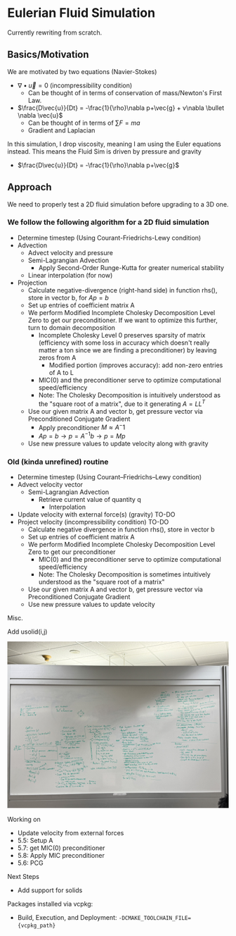 # Eulerian Fluid Simulation

Currently rewriting from scratch.

## Basics/Motivation

We are motivated by two equations (Navier-Stokes)

- $\nabla \bullet \vec{u}=0$ (incompressibility condition)
  - Can be thought of in terms of conservation of mass/Newton's First Law.
- $\frac{D\vec{u}}{Dt} = -\frac{1}{\rho}\nabla p+\vec{g} + v\nabla \bullet \nabla \vec{u}$
  - Can be thought of in terms of $\sum F=ma$
  - Gradient and Laplacian

In this simulation, I drop viscosity, meaning I am using the Euler equations instead. This means the Fluid Sim is driven by pressure and gravity
- $\frac{D\vec{u}}{Dt} = -\frac{1}{\rho}\nabla p+\vec{g}$

## Approach

We need to properly test a 2D fluid simulation before upgrading to a 3D one.

### We follow the following algorithm for a 2D fluid simulation
- Determine timestep (Using Courant-Friedrichs-Lewy condition)
- Advection
  - Advect velocity and pressure
  - Semi-Lagrangian Advection
    - Apply Second-Order Runge-Kutta for greater numerical stability
  - Linear interpolation (for now)
- Projection
  - Calculate negative-divergence (right-hand side) in function rhs(), store in vector b, for $Ap=b$
  - Set up entries of coefficient matrix A
  - We perform Modified Incomplete Cholesky Decomposition Level Zero to get our preconditioner. If we want to optimize this further, turn to domain decomposition
    - Incomplete Cholesky Level 0 preserves sparsity of matrix (efficiency with some loss in accuracy which doesn't really matter a ton since we are finding a preconditioner) by leaving zeros from A
      - Modified portion (improves accuracy): add non-zero entries of A to L
    - MIC(0) and the preconditioner serve to optimize computational speed/efficiency
    - Note: The Cholesky Decomposition is intuitively understood as the "square root of a matrix", due to it generating $A=LL^T$
  - Use our given matrix A and vector b, get pressure vector via Preconditioned Conjugate Gradient
    - Apply preconditioner $M \approx A^-1$
    - $Ap = b \rightarrow p = A^{-1}b \rightarrow p = Mp$
  - Use new pressure values to update velocity along with gravity
  
### Old (kinda unrefined) routine
- Determine timestep (Using Courant–Friedrichs–Lewy condition)
- Advect velocity vector
  - Semi-Lagrangian Advection
    - Retrieve current value of quantity q
      - Interpolation
- Update velocity with external force(s) (gravity) TO-DO
- Project velocity (incompressibility condition) TO-DO
  - Calculate negative divergence in function rhs(), store in vector b
  - Set up entries of coefficient matrix A
  - We perform Modified Incomplete Cholesky Decomposition Level Zero to get our preconditioner
    - MIC(0) and the preconditioner serve to optimize computational speed/efficiency
    - Note: The Cholesky Decomposition is sometimes intuitively understood as the "square root of a matrix"
  - Use our given matrix A and vector b, get pressure vector via Preconditioned Conjugate Gradient
  - Use new pressure values to update velocity

Misc.

Add usolid(i,j)

![Whiteboard Outline](./Images/IMG_2745.jpg)

Working on

- Update velocity from external forces
- 5.5: Setup A
- 5.7: get MIC(0) preconditioner
- 5.8: Apply MIC preconditioner
- 5.6: PCG

Next Steps
- Add support for solids

Packages installed via vcpkg:
- Build, Execution, and Deployment: `-DCMAKE_TOOLCHAIN_FILE={vcpkg_path}`